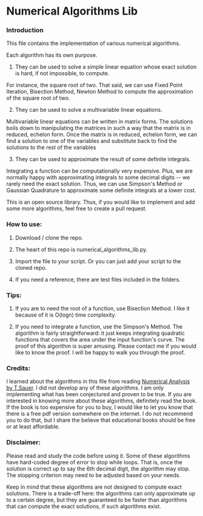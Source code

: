 # Numerical Algorithms Lib

### Introduction

This file contains the implementation of various numerical algorithms.

Each algorithm has its own purpose.

1. They can be used to solve a simple linear equation whose exact solution is hard, if not impossible, to compute.

For instance, the square root of two. That said, we can use Fixed Point Iteration, Bisection Method, Newton Method to compute the approximation of the square root of two.

2. They can be used to solve a multivariable linear equations.

Multivariable linear equations can be written in matrix forms. The solutions boils down to manipulating the matrices in such a way that the matrix is in reduced, echelon form. Once the matrix is in reduced, echelon form, we can find a solution to one of the variables and substitute back to find the solutions to the rest of the variables

3. They can be used to approximate the result of some definite integrals.

Integrating a function can be computationally very expensive. Plus, we are normally happy with approximating integrals to some decimal digits -- we rarely need the exact solution. Thus, we can use Simpson's Method or Gaussian Quadrature to approximate some definite integrals at a lower cost.

  

This is an open source library. Thus, if you would like to implement and add some more algorithms, feel free to create a pull request.

  

### How to use:

1. Download / clone the repo.

2. The heart of this repo is numerical_algorithms_lib.py.

3. Import the file to your script. Or you can just add your script to the cloned repo.

4. If you need a reference, there are test files included in the folders.

  

### Tips:

1. If you are to need the root of a function, use Bisection Method. I like it because of it is O(logn) time complexity.

2. If you need to integrate a function, use the Simpson's Method. The algorithm is fairly straightforward: it just keeps integrating quadratic functions that covers the area under the input function's curve. The proof of this algorithm is super amusing. Please contact me if you would like to know the proof. I will be happy to walk you through the proof.

  

### Credits:

I learned about the algorithms in this file from reading [Numerical Analysis by T.Sauer](https://www.pearson.com/us/higher-education/program/Sauer-Numerical-Analysis-3rd-Edition/PGM1735484.html). I did not develop any of these algorithms. I am only implementing what has been conjectured and proven to be true. If you are interested in knowing more about these algorithms, definitely read the book. If the book is too expensive for you to buy, I would like to let you know that there is a free pdf version somewhere on the internet. I do not recommend you to do that, but I share the believe that educational books should be free or at least affordable.
  
### Disclaimer:

Please read and study the code before using it. Some of these algorithms have hard-coded degree of error to stop while loops. That is, once the solution is correct up to say the 6th decimal digit, the algorithm may stop. The stopping criterion may need to be adjusted based on your needs.

  

Keep in mind that these algorithms are not designed to compute exact solutions. There is a trade-off here: the algorithms can only approximate up to a certain degree, but they are guaranteed to be faster than algorithms that can compute the exact solutions, if such algorithms exist.
